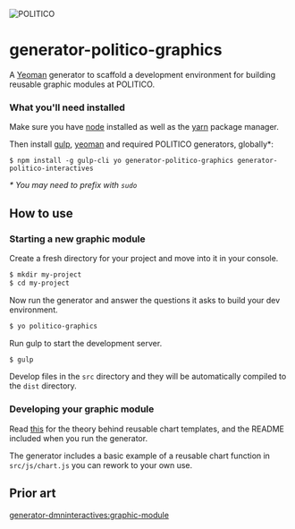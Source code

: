 ![POLITICO](https://rawgithub.com/The-Politico/src/master/images/logo/badge.png)

# generator-politico-graphics

A [Yeoman](http://yeoman.io) generator to scaffold a development environment for building reusable graphic modules at POLITICO.

### What you'll need installed

Make sure you have [node](https://docs.npmjs.com/getting-started/installing-node) installed as well as the [yarn](https://yarnpkg.com/en/docs/install) package manager.

Then install [gulp](http://gulpjs.com/), [yeoman](http://yeoman.io/) and required POLITICO generators, globally*:
```
$ npm install -g gulp-cli yo generator-politico-graphics generator-politico-interactives
```
_\* You may need to prefix with `sudo`_

## How to use

### Starting a new graphic module

Create a fresh directory for your project and move into it in your console.

```bash
$ mkdir my-project
$ cd my-project
```

Now run the generator and answer the questions it asks to build your dev environment.

```bash
$ yo politico-graphics
```

Run gulp to start the development server.

```bash
$ gulp
```

Develop files in the `src` directory and they will be automatically compiled to the `dist` directory.

### Developing your graphic module

Read [this](https://bost.ocks.org/mike/chart/) for the theory behind reusable chart templates, and the README included when you run the generator.

The generator includes a basic example of a reusable chart function in `src/js/chart.js` you can rework to your own use.

## Prior art

[generator-dmninteractives:graphic-module](https://github.com/DallasMorningNews/generator-dmninteractives/tree/master/generators/graphic-module)
